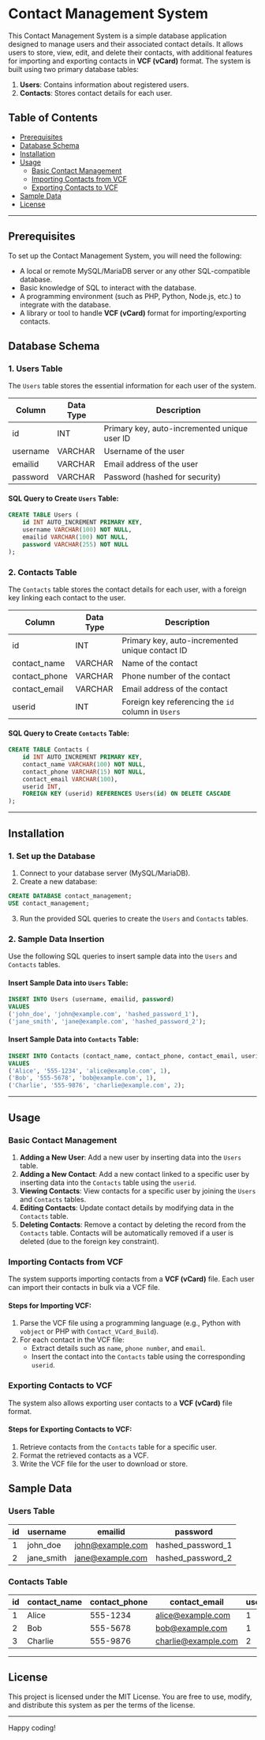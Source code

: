 # Contact Management System

This Contact Management System is a simple database application designed to manage users and their associated contact details. It allows users to store, view, edit, and delete their contacts, with additional features for importing and exporting contacts in **VCF (vCard)** format. The system is built using two primary database tables:

1. **Users**: Contains information about registered users.
2. **Contacts**: Stores contact details for each user.

## Table of Contents

- [Prerequisites](#prerequisites)
- [Database Schema](#database-schema)
- [Installation](#installation)
- [Usage](#usage)
  - [Basic Contact Management](#basic-contact-management)
  - [Importing Contacts from VCF](#importing-contacts-from-vcf)
  - [Exporting Contacts to VCF](#exporting-contacts-to-vcf)
- [Sample Data](#sample-data)
- [License](#license)

---

## Prerequisites

To set up the Contact Management System, you will need the following:

- A local or remote MySQL/MariaDB server or any other SQL-compatible database.
- Basic knowledge of SQL to interact with the database.
- A programming environment (such as PHP, Python, Node.js, etc.) to integrate with the database.
- A library or tool to handle **VCF (vCard)** format for importing/exporting contacts.

## Database Schema

### 1. **Users Table**

The `Users` table stores the essential information for each user of the system.

| Column    | Data Type | Description                                  |
| --------- | --------- | -------------------------------------------- |
| id        | INT       | Primary key, auto-incremented unique user ID |
| username  | VARCHAR   | Username of the user                         |
| emailid   | VARCHAR   | Email address of the user                    |
| password  | VARCHAR   | Password (hashed for security)               |

#### SQL Query to Create `Users` Table:
```sql
CREATE TABLE Users (
    id INT AUTO_INCREMENT PRIMARY KEY,
    username VARCHAR(100) NOT NULL,
    emailid VARCHAR(100) NOT NULL,
    password VARCHAR(255) NOT NULL
);
```

### 2. **Contacts Table**

The `Contacts` table stores the contact details for each user, with a foreign key linking each contact to the user.

| Column          | Data Type | Description                                       |
| --------------- | --------- | ------------------------------------------------- |
| id              | INT       | Primary key, auto-incremented unique contact ID   |
| contact_name    | VARCHAR   | Name of the contact                               |
| contact_phone   | VARCHAR   | Phone number of the contact                       |
| contact_email   | VARCHAR   | Email address of the contact                      |
| userid          | INT       | Foreign key referencing the `id` column in `Users`|

#### SQL Query to Create `Contacts` Table:
```sql
CREATE TABLE Contacts (
    id INT AUTO_INCREMENT PRIMARY KEY,
    contact_name VARCHAR(100) NOT NULL,
    contact_phone VARCHAR(15) NOT NULL,
    contact_email VARCHAR(100),
    userid INT,
    FOREIGN KEY (userid) REFERENCES Users(id) ON DELETE CASCADE
);
```

---

## Installation

### 1. Set up the Database

1. Connect to your database server (MySQL/MariaDB).
2. Create a new database:

```sql
CREATE DATABASE contact_management;
USE contact_management;
```

3. Run the provided SQL queries to create the `Users` and `Contacts` tables.

### 2. Sample Data Insertion

Use the following SQL queries to insert sample data into the `Users` and `Contacts` tables.

#### Insert Sample Data into `Users` Table:

```sql
INSERT INTO Users (username, emailid, password)
VALUES
('john_doe', 'john@example.com', 'hashed_password_1'),
('jane_smith', 'jane@example.com', 'hashed_password_2');
```

#### Insert Sample Data into `Contacts` Table:

```sql
INSERT INTO Contacts (contact_name, contact_phone, contact_email, userid)
VALUES
('Alice', '555-1234', 'alice@example.com', 1),
('Bob', '555-5678', 'bob@example.com', 1),
('Charlie', '555-9876', 'charlie@example.com', 2);
```

---

## Usage

### Basic Contact Management

1. **Adding a New User**: Add a new user by inserting data into the `Users` table.
2. **Adding a New Contact**: Add a new contact linked to a specific user by inserting data into the `Contacts` table using the `userid`.
3. **Viewing Contacts**: View contacts for a specific user by joining the `Users` and `Contacts` tables.
4. **Editing Contacts**: Update contact details by modifying data in the `Contacts` table.
5. **Deleting Contacts**: Remove a contact by deleting the record from the `Contacts` table. Contacts will be automatically removed if a user is deleted (due to the foreign key constraint).

### Importing Contacts from VCF

The system supports importing contacts from a **VCF (vCard)** file. Each user can import their contacts in bulk via a VCF file.

#### Steps for Importing VCF:

1. Parse the VCF file using a programming language (e.g., Python with `vobject` or PHP with `Contact_VCard_Build`).
2. For each contact in the VCF file:
   - Extract details such as `name`, `phone number`, and `email`.
   - Insert the contact into the `Contacts` table using the corresponding `userid`.


### Exporting Contacts to VCF

The system also allows exporting user contacts to a **VCF (vCard)** file format.

#### Steps for Exporting Contacts to VCF:

1. Retrieve contacts from the `Contacts` table for a specific user.
2. Format the retrieved contacts as a VCF.
3. Write the VCF file for the user to download or store.

## Sample Data

### Users Table

| id  | username   | emailid            | password           |
| --- | ---------- | ------------------ | ------------------ |
| 1   | john_doe   | john@example.com    | hashed_password_1  |
| 2   | jane_smith | jane@example.com    | hashed_password_2  |

### Contacts Table

| id  | contact_name | contact_phone | contact_email     | userid |
| --- | ------------ | ------------- | ----------------- | ------ |
| 1   | Alice        | 555-1234      | alice@example.com | 1      |
| 2   | Bob          | 555-5678      | bob@example.com   | 1      |
| 3   | Charlie      | 555-9876      | charlie@example.com | 2      |

---

## License

This project is licensed under the MIT License. You are free to use, modify, and distribute this system as per the terms of the license.

--- 

Happy coding!
